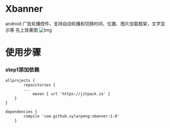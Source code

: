 # Xbanner
 android 广告轮播控件，支持自动轮播和切换时间、位置、图片加载框架，文字显示等
 先上效果图
 ![img](https://github.com/sylarpeng/xbanner/)
 
# 使用步骤
### step1添加依赖  
   	allprojects {
		    repositories {
			...
		    	maven { url 'https://jitpack.io' }
		}
	}  
	
	dependencies {
    		compile 'com.github.sylarpeng:xbanner:1.0'
		}
